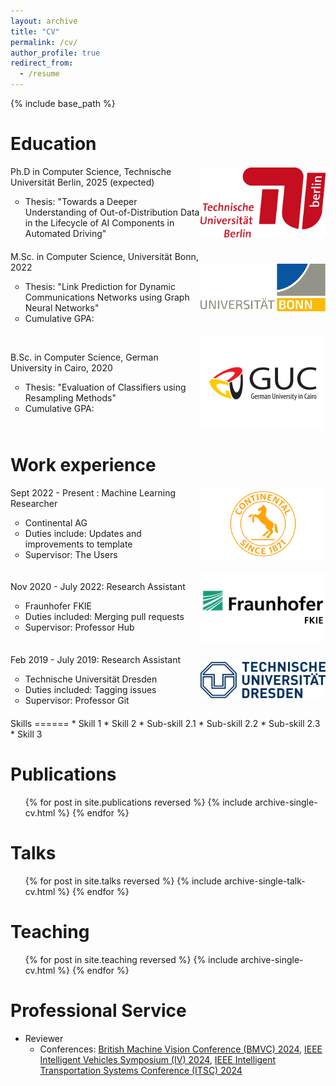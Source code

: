 ```yaml
---
layout: archive
title: "CV"
permalink: /cv/
author_profile: true
redirect_from:
  - /resume
---
```


{% include base_path %}

Education
======
<ul style="list-style-type: none; padding: 0;">
    <li style="display: flex; justify-content: space-between; align-items: center; margin-bottom: 20px;">
        <div>
            <span>Ph.D in Computer Science, Technische Universität Berlin, 2025 (expected)</span>
            <ul>
                <li>Thesis: "Towards a Deeper Understanding of Out-of-Distribution Data in the Lifecycle of AI Components in Automated Driving"</li>
            </ul>
        </div>
        <img src="/images/tuberlin.png" alt="TU Berlin" style="width: 200px; height: auto;"/>
    </li>
    <li style="display: flex; justify-content: space-between; align-items: center; margin-bottom: 20px;">
        <div>
            <span>M.Sc. in Computer Science, Universität Bonn, 2022</span>
            <ul>
                <li>Thesis: "Link Prediction for Dynamic Communications Networks using Graph Neural Networks"</li>
                <li>Cumulative GPA: </li>
            </ul>
        </div>
        <img src="/images/uni_bonn.png" alt="University of Bonn" style="width: 200px; height: auto;"/>
    </li>
    <li style="display: flex; justify-content: space-between; align-items: center; margin-bottom: 20px;">
        <div>
            <span>B.Sc. in Computer Science, German University in Cairo, 2020</span>
            <ul>
                <li>Thesis: "Evaluation of Classifiers using Resampling Methods"</li>
                <li>Cumulative GPA: </li>
            </ul>
        </div>
        <img src="/images/guc.png" alt="GUC" style="width: 200px; height: auto;"/>
    </li>
</ul>



Work experience
======
<ul style="list-style-type: none; padding: 0;">
    <li style="display: flex; justify-content: space-between; align-items: center; margin-bottom: 20px;">
        <div>
            <span>Sept 2022 - Present : Machine Learning Researcher</span>
            <ul>
                <li>Continental AG</li>
                <li>Duties include: Updates and improvements to template</li>
                <li>Supervisor: The Users</li>
            </ul>
        </div>
        <img src="/images/conti.png" alt="Continental AG" style="width: 200px; height: auto;"/>
    </li>
    <li style="display: flex; justify-content: space-between; align-items: center; margin-bottom: 20px;">
        <div>
            <span>Nov 2020 - July 2022: Research Assistant</span>
            <ul>
                <li>Fraunhofer FKIE</li>
                <li>Duties included: Merging pull requests</li>
                <li>Supervisor: Professor Hub</li>
            </ul>
        </div>
        <img src="/images/franuhofer_fkie.png" alt="Fraunhofer FKIE" style="width: 200px; height: auto;"/>
    </li>
    <li style="display: flex; justify-content: space-between; align-items: center; margin-bottom: 20px;">
        <div>
            <span>Feb 2019 - July 2019: Research Assistant</span>
            <ul>
                <li>Technische Universität Dresden</li>
                <li>Duties included: Tagging issues</li>
                <li>Supervisor: Professor Git</li>
            </ul>
        </div>
        <img src="/images/tudresden.png" alt="Technische Universität Dresden" style="width: 200px; height: auto;"/>
    </li>
</ul>
Skills
======
* Skill 1
* Skill 2
  * Sub-skill 2.1
  * Sub-skill 2.2
  * Sub-skill 2.3
* Skill 3

Publications
======
  <ul>{% for post in site.publications reversed %}
    {% include archive-single-cv.html %}
  {% endfor %}</ul>
  
Talks
======
  <ul>{% for post in site.talks reversed %}
    {% include archive-single-talk-cv.html  %}
  {% endfor %}</ul>
  
Teaching
======
  <ul>{% for post in site.teaching reversed %}
    {% include archive-single-cv.html %}
  {% endfor %}</ul>
  
Professional Service
======
* Reviewer
  * Conferences:  [British Machine Vision Conference (BMVC) 2024](https://bmvc2024.org/), [IEEE Intelligent Vehicles Symposium (IV) 2024](https://ieee-iv.org/2024/aes-and-revewers/), [IEEE Intelligent Transportation Systems Conference (ITSC) 2024](https://ieee-itsc.org/2024/) 
